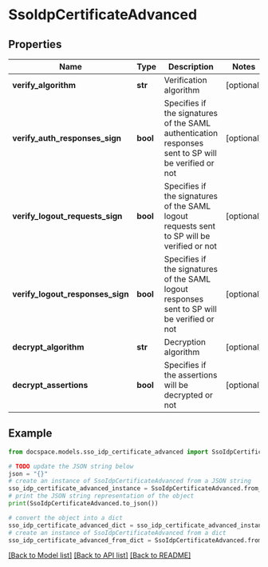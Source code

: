 # SsoIdpCertificateAdvanced


## Properties

Name | Type | Description | Notes
------------ | ------------- | ------------- | -------------
**verify_algorithm** | **str** | Verification algorithm | [optional] 
**verify_auth_responses_sign** | **bool** | Specifies if the signatures of the SAML authentication responses sent to SP will be verified or not | [optional] 
**verify_logout_requests_sign** | **bool** | Specifies if the signatures of the SAML logout requests sent to SP will be verified or not | [optional] 
**verify_logout_responses_sign** | **bool** | Specifies if the signatures of the SAML logout responses sent to SP will be verified or not | [optional] 
**decrypt_algorithm** | **str** | Decryption algorithm | [optional] 
**decrypt_assertions** | **bool** | Specifies if the assertions will be decrypted or not | [optional] 

## Example

```python
from docspace.models.sso_idp_certificate_advanced import SsoIdpCertificateAdvanced

# TODO update the JSON string below
json = "{}"
# create an instance of SsoIdpCertificateAdvanced from a JSON string
sso_idp_certificate_advanced_instance = SsoIdpCertificateAdvanced.from_json(json)
# print the JSON string representation of the object
print(SsoIdpCertificateAdvanced.to_json())

# convert the object into a dict
sso_idp_certificate_advanced_dict = sso_idp_certificate_advanced_instance.to_dict()
# create an instance of SsoIdpCertificateAdvanced from a dict
sso_idp_certificate_advanced_from_dict = SsoIdpCertificateAdvanced.from_dict(sso_idp_certificate_advanced_dict)
```
[[Back to Model list]](../README.md#documentation-for-models) [[Back to API list]](../README.md#documentation-for-api-endpoints) [[Back to README]](../README.md)


